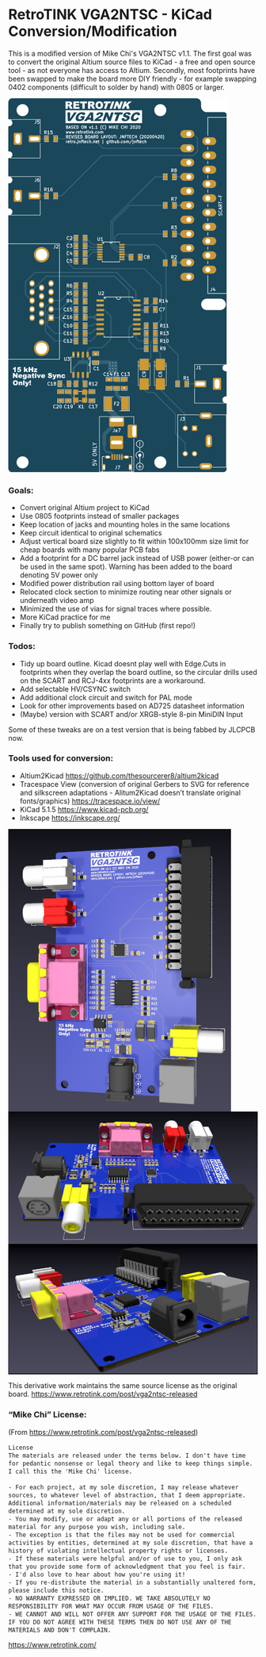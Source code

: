 # RetroTINK VGA2NTSC - KiCad Conversion/Modification

This is a modified version of Mike Chi's VGA2NTSC v1.1.
The first goal was to convert the original Altium source files to KiCad - a free and open source tool - as not everyone has access to Altium. Secondly, most footprints have been swapped to make the board more DIY friendly - for example swapping 0402 components (difficult to solder by hand) with 0805 or larger.

![](Images/VGA2NTSCv11-jnftech-20200420%20top.svg)

### Goals:
- Convert original Altium project to KiCad
- Use 0805 footprints instead of smaller packages
- Keep location of jacks and mounting holes in the same locations
- Keep circuit identical to original schematics
- Adjust vertical board size slightly to fit within 100x100mm size limit for cheap boards with many popular PCB fabs
- Add a footprint for a DC barrel jack instead of USB power (either-or can be used in the same spot). Warning has been added to the board denoting 5V power only
- Modified power distribution rail using bottom layer of board
- Relocated clock section to minimize routing near other signals or underneath video amp
- Minimized the use of vias for signal traces where possible.
- More KiCad practice for me
- Finally try to publish something on GitHub (first repo!)

### Todos:
- Tidy up board outline. Kicad doesnt play well with Edge.Cuts in footprints when they overlap the board outline, so the circular drills used on the SCART and RCJ-4xx footprints are a workaround.
- Add selectable HV/CSYNC switch
- Add additional clock circuit and switch for PAL mode
- Look for other improvements based on AD725 datasheet information
- (Maybe) version with SCART and/or XRGB-style 8-pin MiniDIN Input  
  
Some of these tweaks are on a test version that is being fabbed by JLCPCB now.

### Tools used for conversion:
- Altium2Kicad https://github.com/thesourcerer8/altium2kicad
- Tracespace View (conversion of original Gerbers to SVG for reference and silkscreen adaptations - Alitum2Kicad doesn’t translate original fonts/graphics) https://tracespace.io/view/
- KiCad 5.1.5 https://www.kicad-pcb.org/
- Inkscape https://inkscape.org/

<img align="center" src="Images/smVGA2NTSCv11-jnftech-20200420%20Top.jpg">
<img align="center" src="Images/smVGA2NTSCv11-jnftech-20200420%20Side.jpg">
<img align="center" src="Images/smVGA2NTSCv11-jnftech-20200420%20Side%202.jpg">

This derivative work maintains the same source license as the original board.
https://www.retrotink.com/post/vga2ntsc-released

### “Mike Chi” License:
(From https://www.retrotink.com/post/vga2ntsc-released)

```
License
The materials are released under the terms below. I don't have time for pedantic nonsense or legal theory and like to keep things simple. I call this the 'Mike Chi' license.

- For each project, at my sole discretion, I may release whatever sources, to whatever level of abstraction, that I deem appropriate. Additional information/materials may be released on a scheduled determined at my sole discretion.
- You may modify, use or adapt any or all portions of the released material for any purpose you wish, including sale.
- The exception is that the files may not be used for commercial activities by entities, determined at my sole discretion, that have a history of violating intellectual property rights or licenses.
- If these materials were helpful and/or of use to you, I only ask that you provide some form of acknowledgment that you feel is fair.
- I'd also love to hear about how you're using it!
- If you re-distribute the material in a substantially unaltered form, please include this notice.
- NO WARRANTY EXPRESSED OR IMPLIED. WE TAKE ABSOLUTELY NO RESPONSIBILITY FOR WHAT MAY OCCUR FROM USAGE OF THE FILES.
- WE CANNOT AND WILL NOT OFFER ANY SUPPORT FOR THE USAGE OF THE FILES. IF YOU DO NOT AGREE WITH THESE TERMS THEN DO NOT USE ANY OF THE MATERIALS AND DON'T COMPLAIN.
```

https://www.retrotink.com/

